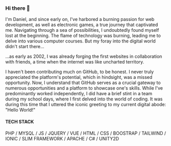 ### Hi there 👋

I'm Daniel, and since early on, I've harbored a burning passion for web development, as well as electronic games, a true journey that captivated me. Navigating through a sea of possibilities, I undoubtedly found myself lost at the beginning. The flame of technology was burning, leading me to delve into various computer courses. But my foray into the digital world didn't start there... 

...as early as 2002, I was already forging the first websites in collaboration with friends, a time when the internet was like uncharted territory.

I haven't been contributing much on GitHub, to be honest. I never truly appreciated the platform's potential, which in hindsight, was a missed opportunity. Now, I understand that GitHub serves as a crucial gateway to numerous opportunities and a platform to showcase one's skills. While I've predominantly worked independently, I did have a brief stint in a team during my school days, where I first delved into the world of coding. It was during this time that I uttered the iconic greeting to my current digital abode: "Hello World!"

#### TECH STACK

PHP / MYSQL / JS / JQUERY / VUE / HTML / CSS / BOOSTRAP / TAILWIND / IONIC / SLIM FRAMEWORK / APACHE / C# / UNITY2D 
<!--
**danielkzero/danielkzero** is a ✨ _special_ ✨ repository because its `README.md` (this file) appears on your GitHub profile.

Here are some ideas to get you started:

- 🔭 I’m currently working on ...
- 🌱 I’m currently learning ...
- 👯 I’m looking to collaborate on ...
- 🤔 I’m looking for help with ...
- 💬 Ask me about ...
- 📫 How to reach me: ...
- 😄 Pronouns: ...
- ⚡ Fun fact: ...
-->

